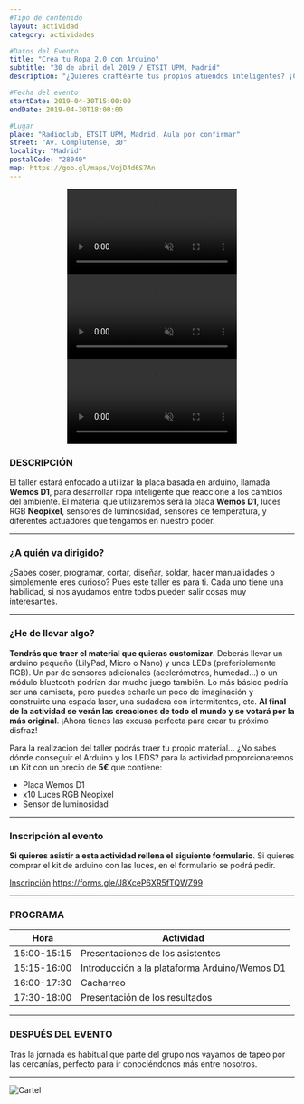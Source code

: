 ```yaml
---
#Tipo de contenido
layout: actividad
category: actividades

#Datos del Evento
title: "Crea tu Ropa 2.0 con Arduino"
subtitle: "30 de abril del 2019 / ETSIT UPM, Madrid"
description: "¿Quieres craftéarte tus propios atuendos inteligentes? ¡Con un poco de electrónica, hilo y ganas de aprender podrás hacerlo en este increible taller!"

#Fecha del evento
startDate: 2019-04-30T15:00:00
endDate: 2019-04-30T18:00:00

#Lugar
place: "Radioclub, ETSIT UPM, Madrid, Aula por confirmar"
street: "Av. Complutense, 30"
locality: "Madrid"
postalCode: "28040"
map: https://goo.gl/maps/VojD4d6S7An
---
```


<p align="center">

<video class="video-preview" preload="auto" muted="muted" loop="loop" autoplay="autoplay" data-error="/assets/missing%2Fmissing.png">
<source src="https://cdn-learn.adafruit.com/guides/cropped_images/000/001/034/medium640mp4/goggles-anim.mp4?1535571422">
<source src="https://cdn-learn.adafruit.com/guides/cropped_images/000/001/034/medium640mp4/goggles-anim.webm?1535571422" type="video/webm; codecs=vp8,vorbis">
Your browser does not support the video tag.
</video>

<video class="video-preview" preload="auto" muted="muted" loop="loop" autoplay="autoplay" data-error="/assets/missing%2Fmissing.png">
<source src="https://cdn-learn.adafruit.com/guides/cropped_images/000/000/939/medium640mp4/rebootsstomp2.mp4?1521519127">
<source src="https://cdn-learn.adafruit.com/guides/cropped_images/000/000/939/medium640mp4/rebootsstomp2.webm?1521519127" type="video/webm; codecs=vp8,vorbis">
Your browser does not support the video tag.
</video>

<video class="video-preview" preload="auto" muted="muted" loop="loop" autoplay="autoplay" data-error="/assets/missing%2Fmissing.png">
<source src="https://cdn-learn.adafruit.com/guides/cropped_images/000/000/771/medium640mp4/bandolier-of-light-small.mp4?1520542549">
<source src="https://cdn-learn.adafruit.com/guides/cropped_images/000/000/771/medium640mp4/bandolier-of-light-small.webm?1520542549" type="video/webm; codecs=vp8,vorbis">
Your browser does not support the video tag.
</video>
</p>

### DESCRIPCIÓN

El taller estará enfocado a utilizar la placa basada en arduino, llamada **Wemos D1**, para desarrollar ropa inteligente que reaccione a los cambios del ambiente. El material que utilizaremos será la placa **Wemos D1**, luces RGB **Neopixel**, sensores de luminosidad, sensores de temperatura, y diferentes actuadores que tengamos en nuestro poder.

---

### ¿A quién va dirigido?

¿Sabes coser, programar, cortar, diseñar, soldar, hacer manualidades o simplemente eres curioso? Pues este taller es para ti. Cada uno tiene una habilidad, si nos ayudamos entre todos pueden salir cosas muy interesantes.

---

### ¿He de llevar algo?

**Tendrás que traer el material que quieras customizar**. Deberás llevar un arduino pequeño (LilyPad, Micro o Nano) y unos LEDs (preferiblemente RGB). Un par de sensores adicionales (acelerómetros, humedad…) o un módulo bluetooth podrían dar mucho juego también. Lo más básico podría ser una camiseta, pero puedes echarle un poco de imaginación y construirte una espada laser, una sudadera con intermitentes, etc. **Al final de la actividad se verán las creaciones de todo el mundo y se votará por la más original**. ¡Ahora tienes las excusa perfecta para crear tu próximo disfraz!

Para la realización del taller podrás traer tu propio material... ¿No sabes dónde conseguir el Arduino y los LEDS? para la actividad proporcionaremos un Kit con un precio de **5€** que contiene:

* Placa Wemos D1
* x10 Luces RGB Neopixel
* Sensor de luminosidad

---

### Inscripción al evento

**Si quieres asistir a esta actividad rellena el siguiente formulario**. Si quieres comprar el kit de arduino con las luces, en el formulario se podrá pedir.

[Inscripción](https://forms.gle/J8XceP6XR5fTQWZ99) <https://forms.gle/J8XceP6XR5fTQWZ99>

---

### PROGRAMA

| Hora | Actividad |
|---|---|
| 15:00-15:15   | Presentaciones de los asistentes  |
| 15:15-16:00   | Introducción a la plataforma Arduino/Wemos D1 |
| 16:00-17:30   | Cacharreo |
| 17:30-18:00   | Presentación de los resultados |

---

### DESPUÉS DEL EVENTO

Tras la jornada es habitual que parte del grupo nos vayamos de tapeo por las cercanías, perfecto para ir conociéndonos más entre nosotros.

---

![Cartel](/activities/2019-04-30/cartel.png)
